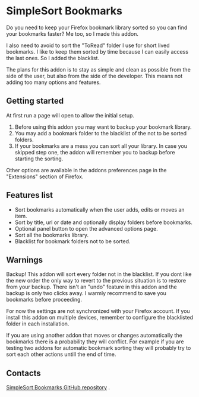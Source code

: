 # SimpleSort Bookmarks

Do you need to keep your Firefox bookmark library sorted so you can find your
bookmarks faster?
Me too, so I made this addon.

I also need to avoid to sort the "ToRead" folder I use for short lived bookmarks.
I like to keep them sorted by time because I can easily access the last ones. So
I added the blacklist.

The plans for this addon is to stay as simple and clean as possible from the
side of the user, but also from the side of the developer. This means not adding
too many options and features.

## Getting started

At first run a page will open to allow the initial setup.

1. Before using this addon you may want to backup your bookmark library.
2. You may add a bookmark folder to the blacklist of the not to be sorted folders.
3. If your bookmarks are a mess you can sort all your library. In case you
    skipped step one, the addon will remember you to backup before starting the
    sorting.

Other options are available in the addons preferences page in the "Extensions"
section of Firefox.

## Features list

- Sort bookmarks automatically when the user adds, edits or moves an item.
- Sort by title, url or date and optionally display folders before bookmarks.
- Optional panel button to open the advanced options page.
- Sort all the bookmarks library.
- Blacklist for bookmark folders not to be sorted.

## Warnings

Backup!
This addon will sort every folder not in the blacklist. If you dont like the
new order the only way to revert to the previous situation is to restore from
your backup. There isn't an "undo" feature in this addon and the backup is only
two clicks away.
I warmly recommend to save you bookmarks before proceeding.

For now the settings are not synchronized with your Firefox account. If you
install this addon on multiple devices, remember to configure the blacklisted
folder in each installation.

If you are using another addon that moves or changes automatically the bookmarks
there is a probability they will conflict. For example if you are testing two
addons for automatic bookmark sorting they will probably try to sort each other
actions untill the end of time.

## Contacts

[SimpleSort Bookmarks GitHub repository](https://github.com/ariacorrente/simple-sort-bookmarks) .

